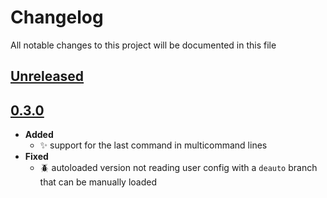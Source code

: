 # Changelog
All notable changes to this project will be documented in this file

[unreleased]: https://github.com/eugenesvk/xontrib-cd/compare/0.3.0...HEAD
## [Unreleased]
<!-- - __Added__ -->
  <!-- + :sparkles:  -->
  <!-- new features -->
<!-- - __Changed__ -->
  <!-- +   -->
  <!-- changes in existing functionality -->
<!-- - __Fixed__ -->
  <!-- + :beetle:  -->
  <!-- bug fixes -->
<!-- - __Deprecated__ -->
  <!-- + :poop:  -->
  <!-- soon-to-be removed features -->
<!-- - __Removed__ -->
  <!-- + :wastebasket:  -->
  <!-- now removed features -->
<!-- - __Security__ -->
  <!-- + :lock:  -->
  <!-- vulnerabilities -->

[0.3.0]: https://github.com/eugenesvk/xontrib-cd/releases/tag/0.3.0
## [0.3.0]
  - __Added__
    + :sparkles: support for the last command in multicommand lines
  - __Fixed__
    + :beetle: autoloaded version not reading user config with a `deauto` branch that can be manually loaded

